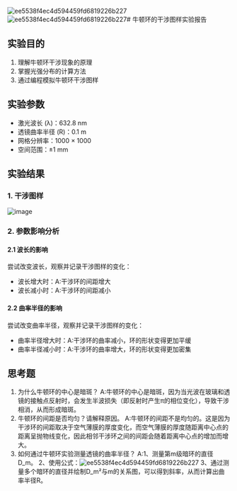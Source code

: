 ![ee5538f4ec4d594459fd6819226b227](https://github.com/user-attachments/assets/277eddae-a2df-40cc-8287-0c53c6bf1e57)![ee5538f4ec4d594459fd6819226b227](https://github.com/user-attachments/assets/5d1454f5-ecbf-444c-b2d4-8f9e040da5b3)# 牛顿环的干涉图样实验报告

## 实验目的
1. 理解牛顿环干涉现象的原理
2. 掌握光强分布的计算方法
3. 通过编程模拟牛顿环干涉图样

## 实验参数
- 激光波长 (λ)：632.8 nm
- 透镜曲率半径 (R)：0.1 m
- 网格分辨率：1000 × 1000
- 空间范围：±1 mm

## 实验结果

### 1. 干涉图样
![image](https://github.com/user-attachments/assets/16fa7964-29d0-459d-a487-c14aef16410a)


### 2. 参数影响分析
#### 2.1 波长的影响
尝试改变波长，观察并记录干涉图样的变化：
- 波长增大时：A:干涉环的间距增大
- 波长减小时：A:干涉环的间距减小

#### 2.2 曲率半径的影响
尝试改变曲率半径，观察并记录干涉图样的变化：
- 曲率半径增大时：A:干涉环的曲率减小，环的形状变得更加平缓
- 曲率半径减小时：A:干涉环的曲率增大，环的形状变得更加密集

## 思考题
1. 为什么牛顿环的中心是暗斑？
A:牛顿环的中心是暗斑，因为当光波在玻璃和透镜的接触点反射时，会发生半波损失（即反射时产生π的相位变化），导致干涉相消，从而形成暗斑。
2. 牛顿环的间距是否均匀？请解释原因。
A:牛顿环的间距不是均匀的。这是因为干涉环的间距取决于空气薄膜的厚度变化，而空气薄膜的厚度随距离中心点的距离呈抛物线变化，因此相邻干涉环之间的间距会随着距离中心点的增加而增大。
3. 如何通过牛顿环实验测量透镜的曲率半径？
A:1、测量第m级暗环的直径D_m。
  2、使用公式：![ee5538f4ec4d594459fd6819226b227](https://github.com/user-attachments/assets/fc728e95-625e-4a8a-9f21-3bb781ef4995)
  3、通过测量多个暗环的直径并绘制D_m²与m的关系图，可以得到斜率，从而计算出曲率半径R。


